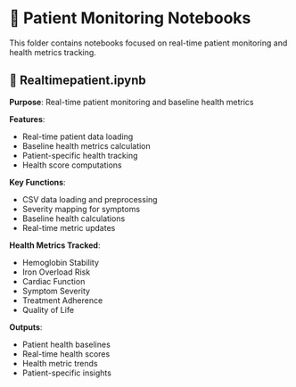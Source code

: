 # 👥 Patient Monitoring Notebooks

This folder contains notebooks focused on real-time patient monitoring and health metrics tracking.

## 📱 Realtimepatient.ipynb

**Purpose**: Real-time patient monitoring and baseline health metrics

**Features**:
- Real-time patient data loading
- Baseline health metrics calculation
- Patient-specific health tracking
- Health score computations

**Key Functions**:
- CSV data loading and preprocessing
- Severity mapping for symptoms
- Baseline health calculations
- Real-time metric updates

**Health Metrics Tracked**:
- Hemoglobin Stability
- Iron Overload Risk
- Cardiac Function
- Symptom Severity
- Treatment Adherence
- Quality of Life

**Outputs**:
- Patient health baselines
- Real-time health scores
- Health metric trends
- Patient-specific insights

